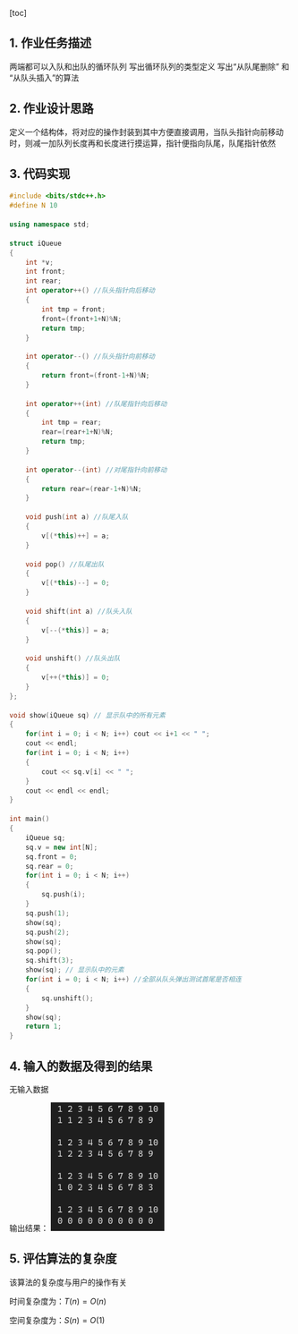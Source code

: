 [toc]

## 1. 作业任务描述

两端都可以入队和出队的循环队列
写出循环队列的类型定义
写出“从队尾删除” 和 “从队头插入”的算法

## 2. 作业设计思路

定义一个结构体，将对应的操作封装到其中方便直接调用，当队头指针向前移动时，则减一加队列长度再和长度进行摸运算，指针便指向队尾，队尾指针依然

## 3. 代码实现

```c++
#include <bits/stdc++.h>
#define N 10

using namespace std;

struct iQueue
{
    int *v;
    int front;
    int rear;
    int operator++() //队头指针向后移动
    {
        int tmp = front;
        front=(front+1+N)%N;
        return tmp;
    }

    int operator--() //队头指针向前移动
    {
        return front=(front-1+N)%N;
    }

    int operator++(int) //队尾指针向后移动
    {
        int tmp = rear;
        rear=(rear+1+N)%N;
        return tmp;
    }

    int operator--(int) //对尾指针向前移动
    {
        return rear=(rear-1+N)%N;
    }

    void push(int a) //队尾入队
    {
        v[(*this)++] = a;
    }

    void pop() //队尾出队
    {
        v[(*this)--] = 0;
    }

    void shift(int a) //队头入队
    {
        v[--(*this)] = a;
    }

    void unshift() //队头出队
    {
        v[++(*this)] = 0;
    }
};

void show(iQueue sq) // 显示队中的所有元素
{
    for(int i = 0; i < N; i++) cout << i+1 << " ";
    cout << endl;
    for(int i = 0; i < N; i++)
    {
        cout << sq.v[i] << " ";
    }
    cout << endl << endl;
}

int main()
{
    iQueue sq;
    sq.v = new int[N];
    sq.front = 0;
    sq.rear = 0;
    for(int i = 0; i < N; i++)
    {
        sq.push(i);
    }
    sq.push(1);
    show(sq);
    sq.push(2);
    show(sq);
    sq.pop();
    sq.shift(3);
    show(sq); // 显示队中的元素
    for(int i = 0; i < N; i++) //全部从队头弹出测试首尾是否相连
    {
        sq.unshift();
    }
    show(sq);
    return 1;
}
```

## 4. 输入的数据及得到的结果

无输入数据

输出结果：
![result](result.png)

## 5. 评估算法的复杂度

该算法的复杂度与用户的操作有关

时间复杂度为：$T(n) = O(n)$

空间复杂度为：$S(n) = O(1)$
